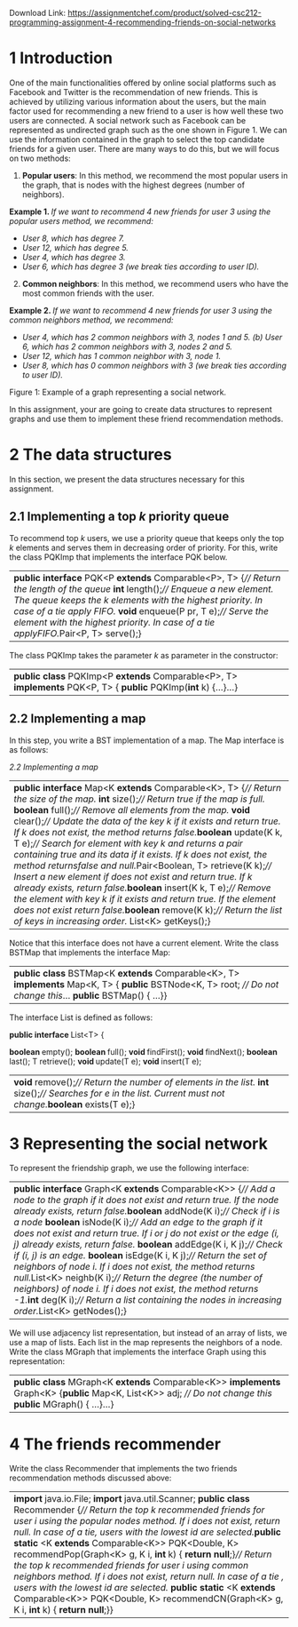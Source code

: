 Download Link: https://assignmentchef.com/product/solved-csc212-programming-assignment-4-recommending-friends-on-social-networks
<br>
<h1>1             Introduction</h1>

One of the main functionalities offered by online social platforms such as Facebook and Twitter is the recommendation of new friends. This is achieved by utilizing various information about the users, but the main factor used for recommending a new friend to a user is how well these two users are connected. A social network such as Facebook can be represented as undirected graph such as the one shown in Figure 1. We can use the information contained in the graph to select the top candidate friends for a given user. There are many ways to do this, but we will focus on two methods:

<ol>

 <li><strong>Popular users</strong>: In this method, we recommend the most popular users in the graph, that is nodes with the highest degrees (number of neighbors).</li>

</ol>

<strong>Example 1. </strong><em>If we want to recommend 4 new friends for user 3 using the popular users method, we recommend:</em>

<ul>

 <li><em>User 8, which has degree 7.</em></li>

 <li><em>User 12, which has degree 5.</em></li>

 <li><em>User 4, which has degree 3.</em></li>

 <li><em>User 6, which has degree 3 (we break ties according to user ID).</em></li>

</ul>

<ol start="2">

 <li><strong>Common neighbors</strong>: In this method, we recommend users who have the most common friends with the user.</li>

</ol>

<strong>Example 2. </strong><em>If we want to recommend 4 new friends for user 3 using the common neighbors method, we recommend:</em>

<ul>

 <li><em>User 4, which has 2 common neighbors with 3, nodes 1 and 5. (b) User 6, which has 2 common neighbors with 3, nodes 2 and 5.</em></li>

 <li><em>User 12, which has 1 common neighbor with 3, node 1.</em></li>

 <li><em>User 8, which has 0 common neighbors with 3 (we break ties according to user ID).</em></li>

</ul>

Figure 1: Example of a graph representing a social network.

In this assignment, your are going to create data structures to represent graphs and use them to implement these friend recommendation methods.

<h1>2             The data structures</h1>

In this section, we present the data structures necessary for this assignment.

<h2>2.1           Implementing a top <em>k </em>priority queue</h2>

To recommend top <em>k </em>users, we use a priority queue that keeps only the top <em>k </em>elements and serves them in decreasing order of priority. For this, write the class PQKImp that implements the interface PQK below.

<table width="628">

 <tbody>

  <tr>

   <td width="628"><strong>public interface </strong>PQK&lt;P <strong>extends </strong>Comparable&lt;P&gt;, T&gt; {<em>// Return the length of the queue </em><strong>int </strong>length();<em>// Enqueue a new element. The queue keeps the k elements with the highest priority. In case of a tie apply FIFO. </em><strong>void </strong>enqueue(P pr, T e);<em>// Serve the element with the highest priority. In case of a tie apply</em><em>FIFO.</em>Pair&lt;P, T&gt; serve();}</td>

  </tr>

 </tbody>

</table>

The class PQKImp takes the parameter <em>k </em>as parameter in the constructor:

<table width="628">

 <tbody>

  <tr>

   <td width="628"><strong>public class </strong>PQKImp&lt;P <strong>extends </strong>Comparable&lt;P&gt;, T&gt; <strong>implements </strong>PQK&lt;P, T&gt; { <strong>public </strong>PQKImp(<strong>int </strong>k) {…}…}</td>

  </tr>

 </tbody>

</table>

<h2>2.2           Implementing a map</h2>

In this step, you write a BST implementation of a map. The Map interface is as follows:

<em>2.2     Implementing a map</em>

<table width="628">

 <tbody>

  <tr>

   <td width="628"><strong>public interface </strong>Map&lt;K <strong>extends </strong>Comparable&lt;K&gt;, T&gt; {<em>// Return the size of the map. </em><strong>int </strong>size();<em>// Return true if the map is full. </em><strong>boolean </strong>full();<em>// Remove all elements from the map. </em><strong>void </strong>clear();<em>// Update the data of the key k if it exists and return true. If k does not exist, the method returns false.</em><strong>boolean </strong>update(K k, T e);<em>// Search for element with key k and returns a pair containing true and its data if it exists. If k does not exist, the method returns</em><em>false and null.</em>Pair&lt;Boolean, T&gt; retrieve(K k);<em>// Insert a new element if does not exist and return true. If k already exists, return false.</em><strong>boolean </strong>insert(K k, T e);<em>// Remove the element with key k if it exists and return true. If the element does not exist return false.</em><strong>boolean </strong>remove(K k);<em>// Return the list of keys in increasing order. </em>List&lt;K&gt; getKeys();}</td>

  </tr>

 </tbody>

</table>

Notice that this interface does not have a current element. Write the class BSTMap that implements the interface Map:

<table width="628">

 <tbody>

  <tr>

   <td width="628"><strong>public class </strong>BSTMap&lt;K <strong>extends </strong>Comparable&lt;K&gt;, T&gt; <strong>implements </strong>Map&lt;K, T&gt; { <strong>public </strong>BSTNode&lt;K, T&gt; root; <em>// Do not change this</em>… <strong>public </strong>BSTMap() { …}}</td>

  </tr>

 </tbody>

</table>

The interface List is defined as follows:

<strong>public interface </strong>List&lt;T&gt; {

<strong>boolean </strong>empty(); <strong>boolean </strong>full(); <strong>void </strong>findFirst(); <strong>void </strong>findNext(); <strong>boolean </strong>last(); T retrieve(); <strong>void </strong>update(T e); <strong>void </strong>insert(T e);

<table width="628">

 <tbody>

  <tr>

   <td width="628"><strong>void </strong>remove();<em>// Return the number of elements in the list. </em><strong>int </strong>size();<em>// Searches for e in the list. Current must not change.</em><strong>boolean </strong>exists(T e);}</td>

  </tr>

 </tbody>

</table>

<h1>3             Representing the social network</h1>

To represent the friendship graph, we use the following interface:

<table width="628">

 <tbody>

  <tr>

   <td width="628"><strong>public interface </strong>Graph&lt;K <strong>extends </strong>Comparable&lt;K&gt;&gt; {<em>// Add a node to the graph if it does not exist and return true. If the node already exists, return false.</em><strong>boolean </strong>addNode(K i);<em>// Check if i is a node </em><strong>boolean </strong>isNode(K i);<em>// Add an edge to the graph if it does not exist and return true. If i or j do not exist or the edge (i, j) already exists, return false. </em><strong>boolean </strong>addEdge(K i, K j);<em>// Check if (i, j) is an edge. </em><strong>boolean </strong>isEdge(K i, K j);<em>// Return the set of neighbors of node i. If i does not exist, the method returns null.</em>List&lt;K&gt; neighb(K i);<em>// Return the degree (the number of neighbors) of node i. If i does not exist, the method returns -1.</em><strong>int </strong>deg(K i);<em>// Return a list containing the nodes in increasing order.</em>List&lt;K&gt; getNodes();}</td>

  </tr>

 </tbody>

</table>

We will use adjacency list representation, but instead of an array of lists, we use a map of lists. Each list in the map represents the neighbors of a node. Write the class MGraph that implements the interface Graph using this representation:

<table width="628">

 <tbody>

  <tr>

   <td width="628"><strong>public class </strong>MGraph&lt;K <strong>extends </strong>Comparable&lt;K&gt;&gt; <strong>implements </strong>Graph&lt;K&gt; {<strong>public </strong>Map&lt;K, List&lt;K&gt;&gt; adj; <em>// Do not change this </em><strong>public </strong>MGraph() { …}…}</td>

  </tr>

 </tbody>

</table>

<h1>4             The friends recommender</h1>

Write the class Recommender that implements the two friends recommendation methods discussed above:

<table width="628">

 <tbody>

  <tr>

   <td width="628"><strong>import </strong>java.io.File; <strong>import </strong>java.util.Scanner; <strong>public class </strong>Recommender {<em>// Return the top k recommended friends for user i using the popular nodes method. If i does not exist, return null. In case of a tie, users with the lowest id are selected.</em><strong>public static </strong>&lt;K <strong>extends </strong>Comparable&lt;K&gt;&gt; PQK&lt;Double, K&gt; recommendPop(Graph&lt;K&gt; g, K i, <strong>int </strong>k) { <strong>return null</strong>;}<em>// Return the top k recommended friends for user i using common neighbors method. If i does not exist, return null. In case of a tie , users with the lowest id are selected. </em><strong>public static </strong>&lt;K <strong>extends </strong>Comparable&lt;K&gt;&gt; PQK&lt;Double, K&gt; recommendCN(Graph&lt;K&gt; g, K i, <strong>int </strong>k) { <strong>return null</strong>;}}</td>

  </tr>

 </tbody>

</table>


